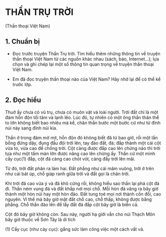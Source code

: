 # THẦN TRỤ TRỜI
(Thần thoại Việt Nam)

## 1. Chuẩn bị

- Đọc trước truyện Thần Trụ trời. Tìm hiểu thêm những thông tin về truyện thần thoại Việt Nam từ các nguồn khác nhau (sách, báo, Internet...); lựa chọn và ghi chép lại một số thông tin quan trọng về truyện thần thoại Việt Nam.

- Em đã đọc truyện thần thoại nào của Việt Nam? Hãy nhớ lại để có thể kể trước lớp.

## 2. Đọc hiểu

Thuở ấy chưa có vũ trụ, chưa có muôn vật và loài người. Trời đất chỉ là một đám hỗn độn tối tăm và lạnh lẽo. Lúc đó, tự nhiên có một ông thần thân thể to lớn không biết bao nhiêu mà kể, chân thần bước một bước cứ như từ đỉnh núi này sang đỉnh núi kia.

Thần ở trong đám mờ mịt, hỗn độn đó không biết đã từ bao giờ, rồi một lần bỗng đứng dậy, đụng đầu đội trời lên, tay đào đất, đá; đắp thành một cái cột vừa to, vừa cao để chống trời. Cột càng được đắp cao lên chừng nào thì trời tựa như một tấm màn lớn được nâng cao lên chừng ấy. Thần cứ một mình cấy cục(1) đắp, cột đá càng cao chót vót, càng đẩy trời lên mãi.

Từ đó, trời đất phân ra làm hai. Đất phẳng như cái mâm vuông, trời ở trên như cái bát úp, chỗ giáp ranh giữa trời và đất gọi là chân trời.

Khi trời đã cao vừa ý và đã khô cứng rồi, không hiểu sao thần lại phá cột đá đi. Thần ném vung đá và đất khắp nơi mọi chỗ. Mỗi hòn đá vãng ra bây giờ thành một hòn núi hay một hòn đảo. Đất tung toé mọi nơi thành cồn đồi, cao nguyên. Vì thế mà bây giờ mặt đất chỗ cao, chỗ thấp, không được bằng phẳng. Chỗ thần đào lên để lấy đất đá đắp cột bây giờ là biển cả.

Cột đó bây giờ không còn. Sau này, người hạ giới vẫn cho núi Thạch Môn bây giờ thuộc về Sơn Tây là di tích

(1) Cấy cục (như cày cục): gắng sức làm công việc một cách vất vả.